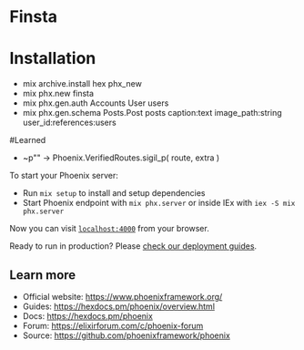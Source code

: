 # Finsta

# Installation

- mix archive.install hex phx_new
- mix phx.new finsta
- mix phx.gen.auth Accounts User users
- mix phx.gen.schema Posts.Post posts caption:text image_path:string user_id:references:users

#Learned

- ~p"" -> Phoenix.VerifiedRoutes.sigil_p(
  route,
  extra
  )

To start your Phoenix server:

- Run `mix setup` to install and setup dependencies
- Start Phoenix endpoint with `mix phx.server` or inside IEx with `iex -S mix phx.server`

Now you can visit [`localhost:4000`](http://localhost:4000) from your browser.

Ready to run in production? Please [check our deployment guides](https://hexdocs.pm/phoenix/deployment.html).

## Learn more

- Official website: https://www.phoenixframework.org/
- Guides: https://hexdocs.pm/phoenix/overview.html
- Docs: https://hexdocs.pm/phoenix
- Forum: https://elixirforum.com/c/phoenix-forum
- Source: https://github.com/phoenixframework/phoenix
